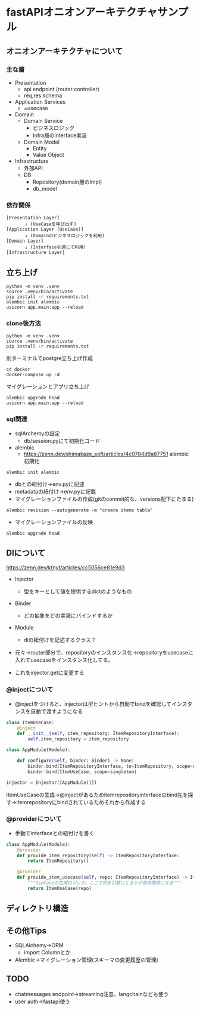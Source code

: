 # fastAPIオニオンアーキテクチャサンプル
## オニオンアーキテクチャについて
### 主な層
- Presentation
    - api endpoint (router controller)
    - req,res schema
- Application Services
    - =usecase
- Domain
    - Domain Service
        - ビジネスロジック
        - Infra層のinterface実装
    - Domain Model
        - Entity
        - Value Object
-  Infrastructure
    - 外部API
    - DB
        - Repository(domain層のImpl)
        - db_model
### 依存関係
```
[Presentation Layer]  
       ↓ (UseCaseを呼び出す)
[Application Layer (UseCase)]  
       ↓ (Domainのビジネスロジックを利用)
[Domain Layer]  
       ↓ (Interfaceを通じて利用)
[Infrastructure Layer]  
```
## 立ち上げ
```
python -m venv .venv
source .venv/bin/activate
pip install -r requirements.txt
alembic init alembic
uvicorn app.main:app --reload
```

### clone後方法
```
python -m venv .venv
source .venv/bin/activate
pip install -r requirements.txt
```
別ターミナルでpostgre立ち上げ作成
```
cd docker
docker-compose up -d
```
マイグレーションとアプリ立ち上げ
```
alembic upgrade head
uvicorn app.main:app --reload
```

### sql関連
- sqlArchemyの設定
    - db/session.pyにて初期化コード
- alembic
    - https://zenn.dev/shimakaze_soft/articles/4c0784d9a87751
alembic初期化
```
alembic init alembic
```
- dbとの紐付け→env.pyに記述
- metadataの紐付け→env.pyに記載
- マイグレーションファイルの作成(gitのcommit的な、versions配下にたまる)
```
alembic revision --autogenerate -m "create items table"
```
- マイグレーションファイルの反映
```
alembic upgrade head
```

## DIについて
https://zenn.dev/ktnyt/articles/cc5056ce81e9d3
- Injector
    - 型をキーとして値を提供するdictのようなもの
- Binder
    - どの抽象をどの実装にバインドするか
- Module
    - diの紐付けを記述するクラス？

- 元々→router部分で、repositoryのインスタンス化→repositoryをusecaseに入れてusecaseをインスタンス化してる。
- これをinjector.getに変更する

### @injectについて
- @injectをつけると、injectorは型ヒントから自動でbindを確認してインスタンスを自動で渡すようになる
```python
class ItemUseCase:
    @inject
    def __init__(self, item_repository: ItemRepositoryInterface):
        self.item_repository = item_repository

class AppModule(Module):

    def configure(self, binder: Binder) -> None:
        binder.bind(ItemRepositoryInterface, to=ItemRepository, scope=singleton)
        binder.bind(ItemUseCase, scope=singleton)

injector = Injector([AppModule()])
```
ItemUseCaseの生成→@injectがあるためitemrepositoryinterfaceのbind先を探す→itemrepositoryにbindされているためそれから作成する

### @providerについて
- 手動でinterfaceとの紐付けを書く
```python
class AppModule(Module):
    @provider
    def provide_item_repository(self) -> ItemRepositoryInterface:
        return ItemRepository()

    @provider
    def provide_item_usecase(self, repo: ItemRepositoryInterface) -> ItemUseCase:
        """UseCaseの生成ロジック。ここで何を引数にとるかが依存関係になる"""
        return ItemUseCase(repo)
```

## ディレクトリ構造

## その他Tips
- SQLAlchemy→ORM
    - import Columnとか
- Alembic→マイグレーション管理(スキーマの変更履歴の管理)

## TODO
- chatmessages endpoint→streaming注意、langchainなども使う
- user auth→fastapi使う